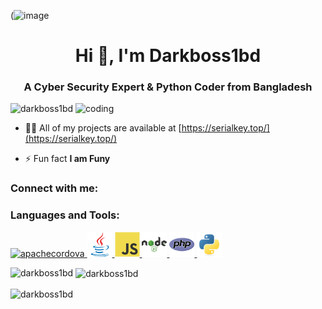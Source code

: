 (![image](https://i.ibb.co.com/hxBwFz2N/boos.png)

<h1 align="center">Hi 👋, I'm Darkboss1bd</h1>
<h3 align="center">A Cyber Security Expert & Python Coder from Bangladesh</h3>

<img align="right" alt="coding" width="400" src="https://tenor.com/view/capo-the-beast-capo-the-beast-gif-24540219">

<p align="left"> <img src="https://komarev.com/ghpvc/?username=darkboss1bd&label=Profile%20views&color=0e75b6&style=flat" alt="darkboss1bd" /> </p>

- 👨‍💻 All of my projects are available at [https://serialkey.top/](https://serialkey.top/)

- ⚡ Fun fact **I am Funy**

<h3 align="left">Connect with me:</h3>
<p align="left">
</p>

<h3 align="left">Languages and Tools:</h3>
<p align="left"> <a href="https://cordova.apache.org/" target="_blank" rel="noreferrer"> <img src="https://www.vectorlogo.zone/logos/apache_cordova/apache_cordova-icon.svg" alt="apachecordova" width="40" height="40"/> </a> <a href="https://www.java.com" target="_blank" rel="noreferrer"> <img src="https://raw.githubusercontent.com/devicons/devicon/master/icons/java/java-original.svg" alt="java" width="40" height="40"/> </a> <a href="https://developer.mozilla.org/en-US/docs/Web/JavaScript" target="_blank" rel="noreferrer"> <img src="https://raw.githubusercontent.com/devicons/devicon/master/icons/javascript/javascript-original.svg" alt="javascript" width="40" height="40"/> </a> <a href="https://nodejs.org" target="_blank" rel="noreferrer"> <img src="https://raw.githubusercontent.com/devicons/devicon/master/icons/nodejs/nodejs-original-wordmark.svg" alt="nodejs" width="40" height="40"/> </a> <a href="https://www.php.net" target="_blank" rel="noreferrer"> <img src="https://raw.githubusercontent.com/devicons/devicon/master/icons/php/php-original.svg" alt="php" width="40" height="40"/> </a> <a href="https://www.python.org" target="_blank" rel="noreferrer"> <img src="https://raw.githubusercontent.com/devicons/devicon/master/icons/python/python-original.svg" alt="python" width="40" height="40"/> </a> </p>

<p><img align="left" src="https://github-readme-stats.vercel.app/api/top-langs?username=darkboss1bd&show_icons=true&locale=en&layout=compact" alt="darkboss1bd" /></p>

<p>&nbsp;<img align="center" src="https://github-readme-stats.vercel.app/api?username=darkboss1bd&show_icons=true&locale=en" alt="darkboss1bd" /></p>

<p><img align="center" src="https://github-readme-streak-stats.herokuapp.com/?user=darkboss1bd&" alt="darkboss1bd" /></p>

